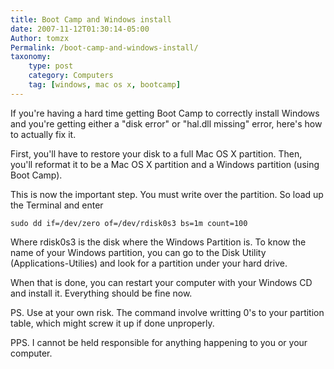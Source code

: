 ```yaml
---
title: Boot Camp and Windows install
date: 2007-11-12T01:30:14-05:00
Author: tomzx
Permalink: /boot-camp-and-windows-install/
taxonomy:
    type: post
    category: Computers
    tag: [windows, mac os x, bootcamp]
---
```


If you're having a hard time getting Boot Camp to correctly install Windows and you're getting either a "disk error" or "hal.dll missing" error, here's how to actually fix it.

First, you'll have to restore your disk to a full Mac OS X partition.
Then, you'll reformat it to be a Mac OS X partition and a Windows partition (using Boot Camp).

This is now the important step. You must write over the partition. So load up the Terminal and enter

<pre><code class="bash">sudo dd if=/dev/zero of=/dev/rdisk0s3 bs=1m count=100</code></pre>

Where rdisk0s3 is the disk where the Windows Partition is. To know the name of your Windows partition, you can go to the Disk Utility (Applications-Utilies) and look for a partition under your hard drive.

When that is done, you can restart your computer with your Windows CD and install it. Everything should be fine now.

PS. Use at your own risk. The command involve writting 0's to your partition table, which might screw it up if done unproperly.

PPS. I cannot be held responsible for anything happening to you or your computer.

